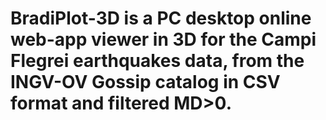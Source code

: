 # BradiPlot-3D is a PC desktop online web-app viewer in 3D for the Campi Flegrei earthquakes data, from the INGV-OV Gossip catalog in CSV format and filtered MD>0.
